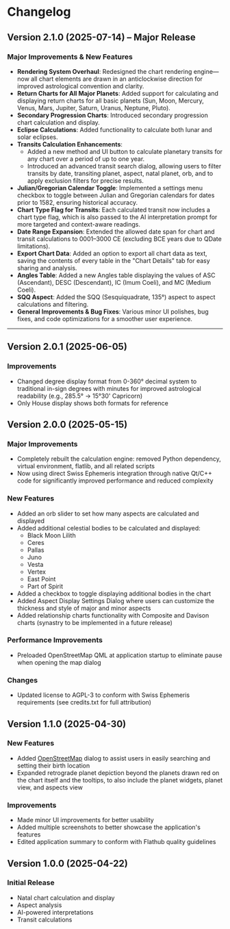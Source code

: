 # Changelog

## Version 2.1.0 (2025-07-14) – Major Release

### Major Improvements & New Features

- **Rendering System Overhaul**: Redesigned the chart rendering engine—now all chart elements are drawn in an anticlockwise direction for improved astrological convention and clarity.
- **Return Charts for All Major Planets**: Added support for calculating and displaying return charts for all basic planets (Sun, Moon, Mercury, Venus, Mars, Jupiter, Saturn, Uranus, Neptune, Pluto).
- **Secondary Progression Charts**: Introduced secondary progression chart calculation and display.
- **Eclipse Calculations**: Added functionality to calculate both lunar and solar eclipses.
- **Transits Calculation Enhancements**:
  - Added a new method and UI button to calculate planetary transits for any chart over a period of up to one year.
  - Introduced an advanced transit search dialog, allowing users to filter transits by date, transiting planet, aspect, natal planet, orb, and to apply exclusion filters for precise results.
- **Julian/Gregorian Calendar Toggle**: Implemented a settings menu checkbox to toggle between Julian and Gregorian calendars for dates prior to 1582, ensuring historical accuracy.
- **Chart Type Flag for Transits**: Each calculated transit now includes a chart type flag, which is also passed to the AI interpretation prompt for more targeted and context-aware readings.
- **Date Range Expansion**: Extended the allowed date span for chart and transit calculations to 0001–3000 CE (excluding BCE years due to QDate limitations).
- **Export Chart Data**: Added an option to export all chart data as text, saving the contents of every table in the "Chart Details" tab for easy sharing and analysis.
- **Angles Table**: Added a new Angles table displaying the values of ASC (Ascendant), DESC (Descendant), IC (Imum Coeli), and MC (Medium Coeli).
- **SQQ Aspect**: Added the SQQ (Sesquiquadrate, 135°) aspect to aspect calculations and filtering.
- **General Improvements & Bug Fixes**: Various minor UI polishes, bug fixes, and code optimizations for a smoother user experience.

---

## Version 2.0.1 (2025-06-05)

### Improvements

- Changed degree display format from 0-360° decimal system to traditional in-sign degrees with minutes for improved astrological readability (e.g., 285.5° → 15°30' Capricorn)
- Only House display shows both formats for reference

## Version 2.0.0 (2025-05-15)

### Major Improvements

- Completely rebuilt the calculation engine: removed Python dependency, virtual environment, flatlib, and all related scripts
- Now using direct Swiss Ephemeris integration through native Qt/C++ code for significantly improved performance and reduced complexity

### New Features

- Added an orb slider to set how many aspects are calculated and displayed
- Added additional celestial bodies to be calculated and displayed:
  - Black Moon Lilith
  - Ceres
  - Pallas
  - Juno
  - Vesta
  - Vertex
  - East Point
  - Part of Spirit
- Added a checkbox to toggle displaying additional bodies in the chart
- Added Aspect Display Settings Dialog where users can customize the thickness and style of major and minor aspects
- Added relationship charts functionality with Composite and Davison charts (synastry to be implemented in a future release)

### Performance Improvements

- Preloaded OpenStreetMap QML at application startup to eliminate pause when opening the map dialog

### Changes

- Updated license to AGPL-3 to conform with Swiss Ephemeris requirements (see credits.txt for full attribution)

## Version 1.1.0 (2025-04-30)

### New Features

- Added [OpenStreetMap](https://www.openstreetmap.org/) dialog to assist users in easily searching and setting their birth location
- Expanded retrograde planet depiction beyond the planets drawn red on the chart itself and the tooltips, to also include the planet widgets, planet view, and aspects view

### Improvements

- Made minor UI improvements for better usability
- Added multiple screenshots to better showcase the application's features
- Edited application summary to conform with Flathub quality guidelines

## Version 1.0.0 (2025-04-22)

### Initial Release

- Natal chart calculation and display
- Aspect analysis
- AI-powered interpretations
- Transit calculations



